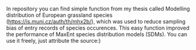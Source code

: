 In repository you can find simple function from my thesis called Modelling distribution of European grassland species (https://is.muni.cz/auth/th/mhx2b/), which was used to reduce sampling bias of entry records of species occurences. This easy function improved the performance of MaxEnt species distribution models (SDMs). 
You can use it freely, just attribute the source:)
